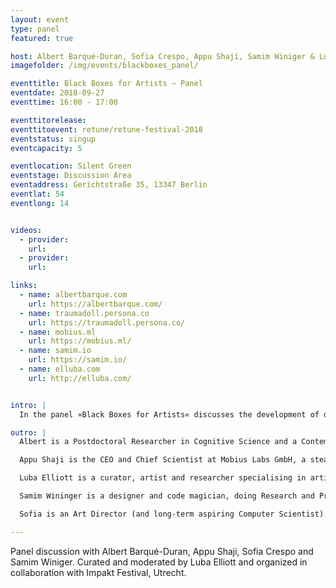```yaml
---
layout: event
type: panel
featured: true

host: Albert Barqué-Duran, Sofia Crespo, Appu Shaji, Samim Winiger & Luba Elliott
imagefolder: /img/events/blackboxes_panel/

eventtitle: Black Boxes for Artists – Panel
eventdate: 2018-09-27
eventtime: 16:00 - 17:00

eventtitorelease:
eventtitoevent: retune/retune-festival-2018
eventstatus: singup
eventcapacity: 5

eventlocation: Silent Green
eventstage: Discussion Area
eventaddress: Gerichtstraße 35, 13347 Berlin
eventlat: 54
eventlong: 14


videos:
  - provider:
    url:
  - provider:
    url:

links:
  - name: albertbarque.com
    url: https://albertbarque.com/
  - name: traumadoll.persona.co
    url: https://traumadoll.persona.co/
  - name: mobius.ml
    url: https://mobius.ml/
  - name: samim.io
    url: https://samim.io/
  - name: elluba.com
    url: http://elluba.com/


intro: |
  In the panel »Black Boxes for Artists« discusses the development of deep and reinforcement learning algorithms, that has expanded the range of technologies available to today’s artists and designers to include self-learning systems that are not only tools and techniques, but creative partners in their own right. With their help, artists can generate new texts, sounds and images based on their chosen data, explore questions of machine perception and imagine futures of human and machine co-existence. What are the new forms of storytelling, design and expression made possible with machine learning? How do these tools influence the artist? The panel is a continuation of »Black Boxes for Artists: Short talks«.

outro: |
  Albert is a Postdoctoral Researcher in Cognitive Science and a Contemporary Artist at City University of London. Albert’s research concerns new approaches and frameworks for cognitive modelling and judgment and decision-making. His artwork and performances are inspired by his research and combine classical techniques from fine arts such as oil painting, data, digital arts and experimental electronic music. He leads disruptive projects at the intersection of art and research with the aim of finding novel formats of generating scientific knowledge to reflect about contemporary and futuristic issues and its cultural implications. He has exhibited and performed at Sónar+D(Barcelona, Spain), Creative Reactions(London, UK), Cambridge Neuroscience Society (Cambridge, UK), Max Planck (Berlin, Germany), SciArt Center (New York, USA).

  Appu Shaji is the CEO and Chief Scientist at Mobius Labs GmbH, a stealth computer vision startup based in Berlin. Previously he was the Head of Research and Development at EyeEm, where he led a team that was building state of art computer vision based image recognition and ranking systems. Appu co-founded sight.io, where he and his team developed technology to rate images based on computational aesthetics. Sight.io was acquired by EyeEm in 2014. Prior to that, Appu was a post-doctoral researcher in the Image and Visual Representation Group and Computer Vision Lab, École Polytechnique Fédérale de Lausanne, Switzerland. He received a PhD in Computer Science and Engineering from IIT Bombay.

  Luba Elliott is a curator, artist and researcher specialising in artificial intelligence in the creative industries.  She is currently working to engage the broader public about the latest developments in creative AI through monthly meetups, talks and tech demonstrations. This year, she is curating Impakt Festival in October, themed on post-truth and AI. As curator, she organised workshops and exhibitions on art and AI for The Photographers’ Gallery, the Leverhulme Centre for the Future of Intelligence and Google. She is part of the AI Think Tank of the British Interactive Media Association and has advised organisations including The World Economic Forum on the topic.

  Samim Wininger is a designer and code magician, doing Research and Projects at the intersection of  Machine Learning, Human-Computer-Interaction, Generative Design and Mindful Creativity. He's interested in a range of ideas, but his focus lies on building tools for enlightenment.

  Sofia is an Art Director (and long-term aspiring Computer Scientist). Her interests go from memes (being the most relevant one) to microbiology, neuroscience, botany and human-machine collaboration.

---
```


Panel discussion with Albert Barqué-Duran, Appu Shaji, Sofia Crespo and Samim Winiger. Curated and moderated by Luba Elliott and organized in collaboration with Impakt Festival, Utrecht.
